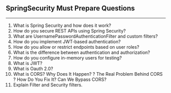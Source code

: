## SpringSecurity Must Prepare Questions

---

1. What is Spring Security and how does it work?
2. How do you secure REST APIs using Spring Security?
3. What are UsernamePasswordAuthenticationFilter and custom filters?
4. How do you implement JWT-based authentication?
5. How do you allow or restrict endpoints based on user roles?
6. What is the difference between authentication and authorization?
7. How do you configure in-memory users for testing?
8. What is JWT?
9. What is Oauth 2.0?
10. What is CORS? Why Does It Happen? ? The Real Problem Behind CORS ? How Do You Fix It? Can We Bypass CORS?
11. Explain Filter and Security filters.

